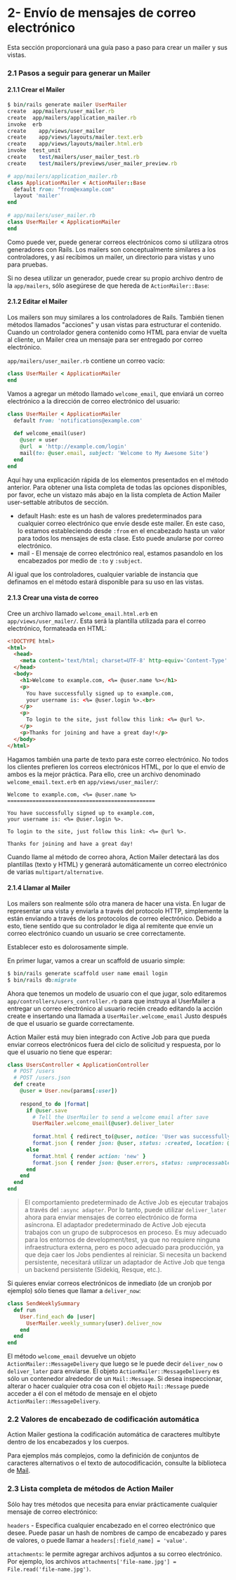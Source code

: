 # 2- Envío de mensajes de correo electrónico

Esta sección proporcionará una guía paso a paso para crear un mailer y sus vistas.

### 2.1 Pasos a seguir para generar un Mailer

#### 2.1.1 Crear el Mailer

```ruby
$ bin/rails generate mailer UserMailer
create  app/mailers/user_mailer.rb
create  app/mailers/application_mailer.rb
invoke  erb
create    app/views/user_mailer
create    app/views/layouts/mailer.text.erb
create    app/views/layouts/mailer.html.erb
invoke  test_unit
create    test/mailers/user_mailer_test.rb
create    test/mailers/previews/user_mailer_preview.rb
```

```ruby
# app/mailers/application_mailer.rb
class ApplicationMailer < ActionMailer::Base
  default from: "from@example.com"
  layout 'mailer'
end
 
# app/mailers/user_mailer.rb
class UserMailer < ApplicationMailer
end
```

Como puede ver, puede generar correos electrónicos como si utilizara otros generadores con Rails. Los mailers son conceptualmente similares a los controladores, y así recibimos un mailer, un directorio para vistas y uno para pruebas.

Si no desea utilizar un generador, puede crear su propio archivo dentro de la `app/mailers`, sólo asegúrese de que hereda de `ActionMailer::Base`:

#### 2.1.2 Editar el Mailer

Los mailers son muy similares a los controladores de Rails. También tienen métodos llamados "acciones" y usan vistas para estructurar el contenido. Cuando un controlador genera contenido como HTML para enviar de vuelta al cliente, un Mailer crea un mensaje para ser entregado por correo electrónico.

`app/mailers/user_mailer.rb` contiene un correo vacío:

```ruby
class UserMailer < ApplicationMailer
end
```

Vamos a agregar un método llamado `welcome_email`, que enviará un correo electrónico a la dirección de correo electrónico del usuario:

```ruby
class UserMailer < ApplicationMailer
  default from: 'notifications@example.com'
 
  def welcome_email(user)
    @user = user
    @url  = 'http://example.com/login'
    mail(to: @user.email, subject: 'Welcome to My Awesome Site')
  end
end
```

Aquí hay una explicación rápida de los elementos presentados en el método anterior. Para obtener una lista completa de todas las opciones disponibles, por favor, eche un vistazo más abajo en la lista completa de Action Mailer user-settable atributos de sección.

* default Hash: este es un hash de valores predeterminados para cualquier correo electrónico que envíe desde este mailer. En este caso, lo estamos estableciendo desde `:from` en el encabezado hasta un valor para todos los mensajes de esta clase. Esto puede anularse por correo electrónico.
* mail - El mensaje de correo electrónico real, estamos pasandolo en los encabezados por medio de `:to` y `:subject`.

Al igual que los controladores, cualquier variable de instancia que definamos en el método estará disponible para su uso en las vistas.

#### 2.1.3 Crear una vista de correo

Cree un archivo llamado `welcome_email.html.erb` en `app/views/user_mailer/`. Esta será la plantilla utilizada para el correo electrónico, formateada en HTML:

```html
<!DOCTYPE html>
<html>
  <head>
    <meta content='text/html; charset=UTF-8' http-equiv='Content-Type' />
  </head>
  <body>
    <h1>Welcome to example.com, <%= @user.name %></h1>
    <p>
      You have successfully signed up to example.com,
      your username is: <%= @user.login %>.<br>
    </p>
    <p>
      To login to the site, just follow this link: <%= @url %>.
    </p>
    <p>Thanks for joining and have a great day!</p>
  </body>
</html>
```

Hagamos también una parte de texto para este correo electrónico. No todos los clientes prefieren los correos electrónicos HTML, por lo que el envío de ambos es la mejor práctica. Para ello, cree un archivo denominado `welcome_email.text.erb` en `app/views/user_mailer/`:

```
Welcome to example.com, <%= @user.name %>
===============================================
 
You have successfully signed up to example.com,
your username is: <%= @user.login %>.
 
To login to the site, just follow this link: <%= @url %>.
 
Thanks for joining and have a great day!
```

Cuando llame al método de correo ahora, Action Mailer detectará las dos plantillas \(texto y HTML\) y generará automáticamente un correo electrónico de varias `multipart/alternative`.

#### 2.1.4 Llamar al Mailer

Los mailers son realmente sólo otra manera de hacer una vista. En lugar de representar una vista y enviarla a través del protocolo HTTP, simplemente la están enviando a través de los protocolos de correo electrónico. Debido a esto, tiene sentido que su controlador le diga al remitente que envíe un correo electrónico cuando un usuario se cree correctamente.

Establecer esto es dolorosamente simple.

En primer lugar, vamos a crear un scaffold de usuario simple:

```ruby
$ bin/rails generate scaffold user name email login
$ bin/rails db:migrate
```

Ahora que tenemos un modelo de usuario con el que jugar, solo editaremos `app/controllers/users_controller.rb` para que instruya al UserMailer a entregar un correo electrónico al usuario recién creado editando la acción create e insertando una llamada a `UserMailer.welcome_email` Justo después de que el usuario se guarde correctamente.

Action Mailer está muy bien integrado con Active Job para que pueda enviar correos electrónicos fuera del ciclo de solicitud y respuesta, por lo que el usuario no tiene que esperar:

```ruby
class UsersController < ApplicationController
  # POST /users
  # POST /users.json
  def create
    @user = User.new(params[:user])
 
    respond_to do |format|
      if @user.save
        # Tell the UserMailer to send a welcome email after save
        UserMailer.welcome_email(@user).deliver_later
 
        format.html { redirect_to(@user, notice: 'User was successfully created.') }
        format.json { render json: @user, status: :created, location: @user }
      else
        format.html { render action: 'new' }
        format.json { render json: @user.errors, status: :unprocessable_entity }
      end
    end
  end
end
```

> El comportamiento predeterminado de Active Job es ejecutar trabajos a través del `:async adapter`. Por lo tanto, puede utilizar `deliver_later` ahora para enviar mensajes de correo electrónico de forma asíncrona. El adaptador predeterminado de Active Job ejecuta trabajos con un grupo de subprocesos en proceso. Es muy adecuado para los entornos de development/test, ya que no requiere ninguna infraestructura externa, pero es poco adecuado para producción, ya que deja caer los Jobs pendientes al reiniciar. Si necesita un backend persistente, necesitará utilizar un adaptador de Active Job que tenga un backend persistente \(Sidekiq, Resque, etc.\).

Si quieres enviar correos electrónicos de inmediato \(de un cronjob por ejemplo\) sólo tienes que llamar a `deliver_now`:

```ruby
class SendWeeklySummary
  def run
    User.find_each do |user|
      UserMailer.weekly_summary(user).deliver_now
    end
  end
end
```

El método `welcome_email` devuelve un objeto `ActionMailer::MessageDelivery` que luego se le puede decir `deliver_now` o `deliver_later` para enviarse. El objeto `ActionMailer::MessageDelivery` es sólo un contenedor alrededor de un `Mail::Message`. Si desea inspeccionar, alterar o hacer cualquier otra cosa con el objeto `Mail::Message` puede acceder a él con el método de mensaje en el objeto `ActionMailer::MessageDelivery`.

### 2.2 Valores de encabezado de codificación automática

Action Mailer gestiona la codificación automática de caracteres multibyte dentro de los encabezados y los cuerpos.

Para ejemplos más complejos, como la definición de conjuntos de caracteres alternativos o el texto de autocodificación, consulte la biblioteca de [Mail](https://github.com/mikel/mail).

### 2.3 Lista completa de métodos de Action Mailer

Sólo hay tres métodos que necesita para enviar prácticamente cualquier mensaje de correo electrónico:

`headers` - Especifica cualquier encabezado en el correo electrónico que desee. Puede pasar un hash de nombres de campo de encabezado y pares de valores, o puede llamar a `headers[:field_name] = 'value'`.

`attachments`: le permite agregar archivos adjuntos a su correo electrónico. Por ejemplo, los archivos `attachments['file-name.jpg'] = File.read('file-name.jpg')`.







